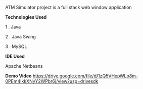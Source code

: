 ATM Simulator project is a full stack web window application  

**Technologies Used**  

1 . Java   

2 . Java Swing  

3 . MySQL  


**IDE Used**   

Apache Netbeans

  
**Demo Video**
https://drive.google.com/file/d/1zQ5VHepWLo8m-0PEm4IkkXNyY2WPbr6j/view?usp=drivesdk
